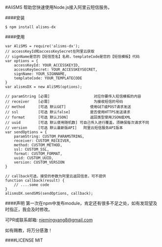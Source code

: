 #AliSMS
帮助您快速使用Node.js接入阿里云短信服务。

####安装

```
$ npm install alisms-dx
```

####使用

```
var AliSMS = require('alisms-dx');
// accessKeyId和accessKeySecret在阿里云获取
// signName是您的【短信签名】名称，templateCode是您的【短信模板】代码
var options = {
    accessKeyId: YOUR_ACCESSKEYID, 
    accessKeySecret: YOUR_ACCESSKEYSECRET, 
    signName: YOUR_SIGNNAME, 
    templateCode: YOUR_TEMPLATECODE
}
var alismsDX = new AliSMS(options);

// paramString [必需]                    对应你要传入短信模板的内容
// receiver    [必需]                    为接收短信的号码
// method      [可选 默认GET]           使用GET或POST请求发送
// ssl         [可选 默认false]         是否使用HTTPS发送请求
// format      [可选 默认JSON]          返回类型使用JSON或XML
// uuid        [可选 默认使用随机数] 可自己传入进行覆盖，须确保每次请求不同
// version     [可选 默认最新版API]   阿里云短信服务API版本
var sendOptions = {
    paramString: CUSTOM_PARAMSTRING, 
    receiver: CUSTOM_RECEIVER, 
    method: CUSTOM_METHOD, 
    ssl: CUSTOM_SSL, 
    format: CUSTOM_FORMAT, 
    uuid: CUSTOM_UUID, 
    version: CUSTOM_VERSION
}

// callback可选，接受的参数为阿里云返回信息，可不提供
function callback(result) {
    // ....some code
}
alismsDX.sendSMS(sendOptions, callback);
```

####声明
第一次在npm中发布module，肯定还有很多不足之处，如有发现望及时指正，我会及时修改。

可PR或联系邮箱: [niemingyang8@gmail.com](mailto://niemingyang8@gmail.com)

如有赐教，将万分感激！


####LICENSE
MIT